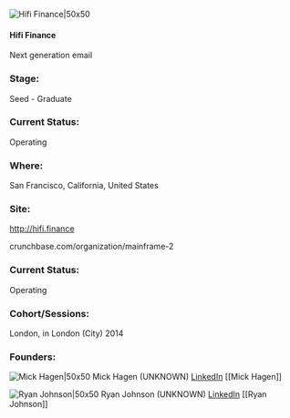 

![Hifi Finance|50x50](https://apimg.techstars.com/connect/images/image_files/55a56198a93e9f496f000003/original/Mainframe.png)

#### Hifi Finance
Next generation email

### Stage: 
Seed - Graduate 

### Current Status: 
Operating

### Where:
San Francisco, California, United States

### Site:
http://hifi.finance



crunchbase.com/organization/mainframe-2

### Current Status: 
Operating

### Cohort/Sessions: 
London, in London (City) 2014

### Founders: 

![Mick Hagen|50x50](https://apimg.techstars.com/connect/users/image_files/5331/4f92/5ec8/b038/1700/0003/original/mick-headshot.jpg?1401793102) Mick Hagen (UNKNOWN) [LinkedIn](https://linkedin.com/in/mickhagen) [[Mick Hagen]]

![Ryan Johnson|50x50](https://apimg.techstars.com/connect/images/image_files/538c/6059/9f72/2877/7700/0009/original/Ryan.jpg) Ryan Johnson (UNKNOWN) [LinkedIn](https://linkedin.com/in/ryanctj) [[Ryan Johnson]]


